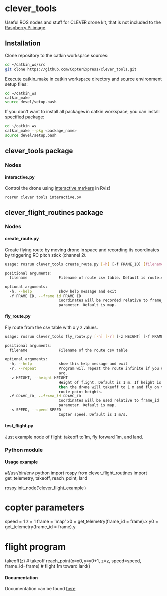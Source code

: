 # clever_tools

Useful ROS nodes and stuff for CLEVER drone kit, that is not included to the [Raspberry Pi image](https://github.com/CopterExpress/clever/releases).

## Installation

Clone repository to the catkin workspace sources:

```bash
cd ~/catkin_ws/src
git clone https://github.com/CopterExpress/clever_tools.git
```

Execute catkin_make in catkin workspace directory and source environment setup files:

```bash
cd ~/catkin_ws
catkin_make
source devel/setup.bash
```

If you don't want to install all packages in catkin workspace, you can install specified package:

```bash
cd ~/catkin_ws
catkin_make --pkg <package_name>
source devel/setup.bash
```

## clever_tools package

### Nodes

#### interactive.py

Control the drone using [interactive markers](http://wiki.ros.org/interactive_markers) in Rviz!

```bash
rosrun clever_tools interactive.py
```

## clever_flight_routines package

### Nodes

#### create_route.py

Create flying route by moving drone in space and recording its coordinates by triggering RC pitch stick (channel 2).

```bash
usage: rosrun clever_tools create_route.py [-h] [-f FRAME_ID] [filename]

positional arguments:
  filename              Filename of route csv table. Default is route.csv.

optional arguments:
  -h, --help            show help message and exit
  -f FRAME_ID, --frame_id FRAME_ID
                        Coordinates will be recorded relative to frame_id
                        parameter. Default is map.
```

#### fly_route.py

Fly route from the csv table with x y z values.

```bash
usage: rosrun clever_tools fly_route.py [-h] [-r] [-z HEIGHT] [-f FRAME_ID] [-s SPEED] [filename]

positional arguments:
  filename              Filename of the route csv table

optional arguments:
  -h, --help            show this help message and exit
  -r, --repeat          Program will repeat the route infinite if you use this
                        arg.
  -z HEIGHT, --height HEIGHT
                        Height of flight. Default is 1 m. If height is 'nan'
                        then the drone will takeoff to 1 m and fly on the
                        route point heights.
  -f FRAME_ID, --frame_id FRAME_ID
                        Coordinates will be used relative to frame_id
                        parameter. Default is map.
  -s SPEED, --speed SPEED
                        Copter speed. Default is 1 m/s.
```

#### test_flight.py

Just example node of flight: takeoff to 1m, fly forward 1m, and land.

### Python module

#### Usage example

#!/usr/bin/env python
import rospy
from clever_flight_routines import get_telemetry, takeoff, reach_point, land

rospy.init_node('clever_flight_example')

# copter parameters

speed = 1
z = 1
frame = 'map'
x0 = get_telemetry(frame_id = frame).x
y0 = get_telemetry(frame_id = frame).y

# flight program

takeoff(z)                                                  # takeoff
reach_point(x=x0, y=y0+1, z=z, speed=speed, frame_id=frame) # flight 1m toward
land()

#### Documentation

Documentation can be found [here](clever_flight_routines/README.md)

